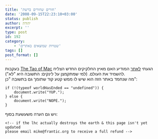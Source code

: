 ```yaml
---
title: 'חורים שחורים ברשת'
date: '2008-09-15T22:23:10+03:00'
status: publish
author: יהודה
excerpt: ''
type: post
id: 192
category:
    - 'שטויות שמוצאים באתרים'
tags: []
post_format: []
---
```

בעקבות [The Tao of Mac](http://the.taoofmac.com/space/links/2008/09/10/0926#has-the-large-hadron-collider-destroyed-the-world-yet-) הגעתי [לאתר](http://hasthelargehadroncolliderdestroyedtheworldyet.com/) המודיע האם מאיץ החלקיקים החדש הצליח להשמיד את העולם. (למי שמתקמצן על לינקים: התשובה היא "לא").  
מה שנחמד באתר הזה הוא שיש לו ממש קטע קוד שתומך גם בתשובה "כן":

```
if (!(typeof worldHasEnded == "undefined")) {
    document.write("YUP.");
} else {
    document.write("NOPE.");
}
```

ויש גם הערה משעשעת בסוף:

```
<!-- if the lhc actually destroys the earth & this page isn't yet updated
please email mike@frantic.org to receive a full refund -->
```
